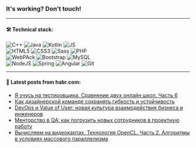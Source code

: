 ### It's working? Don't touch!

---

#### 🛠️ Technical stack:

![C++](https://img.shields.io/badge/C++-informational?logo=c%2B%2B&style=flat&logoColor=white&color=9C033A)
![Java](https://img.shields.io/badge/Java-informational?logo=java&style=flat&logoColor=white&color=007396)
![Kotlin](https://img.shields.io/badge/Kotlin-informational?logo=Kotlin&style=flat&logoColor=white&color=0095D5)
![JS](https://img.shields.io/badge/JS-informational?logo=javaScript&style=flat&logoColor=black&color=F7Df1E) <br>
![HTML5](https://img.shields.io/badge/HTML5-informational?logo=html5&style=flat&logoColor=white&color=E34F26)
![CSS3](https://img.shields.io/badge/CSS3-informational?logo=css3&style=flat&logoColor=white&color=157286)
![Sass](https://img.shields.io/badge/Saas-informational?logo=sass&style=flat&logoColor=white&color=hotpink)
![PHP](https://img.shields.io/badge/PHP-informational?logo=php&style=flat&logoColor=white&color=777BB4) <br>
![WebPAck](https://img.shields.io/badge/WebPack-informational?logo=webPack&style=flat&logoColor=white&color=FF6F00)
![Bootstrap](https://img.shields.io/badge/Bootstrap-informational?logo=Bootstrap&style=flat&logoColor=white&color=7952B3)
![MySQL](https://img.shields.io/badge/MySQL-informational?logo=MySQL&style=flat&logoColor=white&color=00f) <br>
![NodeJS](https://img.shields.io/badge/NodeJS-informational?logo=node.js&style=flat&logoColor=white&color=43853D)
![Spring](https://img.shields.io/badge/Spring-informational?logo=Spring&style=flat&logoColor=white&color=0A9EDC)
![Angular](https://img.shields.io/badge/Vue-informational?logo=vue.js&style=flat&logoColor=white&color=red)
![Git](https://img.shields.io/badge/Git-informational?logo=git&style=flat&logoColor=white&color=darkorange)

___

#### 💬 Latest posts from habr.com:

<!-- BLOG-POST-LIST:START -->
- [Я учусь на тестировщика. Сравнение двух онлайн школ. Часть 6](https://habr.com/ru/post/664500/?utm_source=habrahabr&utm_medium=rss&utm_campaign=664500)
- [Как дизайнерской команде сохранять гибкость и устойчивость](https://habr.com/ru/post/663370/?utm_source=habrahabr&utm_medium=rss&utm_campaign=663370)
- [DevOps и Value of User: новая культура взаимодействия бизнеса и инженеров](https://habr.com/ru/post/664156/?utm_source=habrahabr&utm_medium=rss&utm_campaign=664156)
- [Менторство в QA: как погрузить новых сотрудников в проектную работу](https://habr.com/ru/post/663618/?utm_source=habrahabr&utm_medium=rss&utm_campaign=663618)
- [Вычисляем на видеокартах. Технология OpenCL. Часть 2. Алгоритмы в условиях массового параллелизма](https://habr.com/ru/post/661543/?utm_source=habrahabr&utm_medium=rss&utm_campaign=661543)
<!-- BLOG-POST-LIST:END -->
